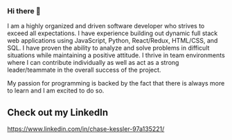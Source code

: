 ### Hi there 👋

I am a highly organized and driven software developer who strives to exceed all expectations. I have experience building out dynamic full stack web applications using JavaScript, Python, React/Redux, HTML/CSS, and SQL. I have proven the ability to analyze and solve problems in difficult situations while maintaining a positive attitude. I thrive in team environments where I can contribute individually as well as act as a strong leader/teammate in the overall success of the project.

My passion for programming is backed by the fact that there is always more to learn and I am excited to do so.

## Check out my LinkedIn
https://www.linkedin.com/in/chase-kessler-97a135221/
